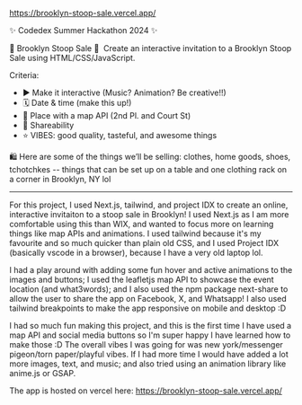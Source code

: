 https://brooklyn-stoop-sale.vercel.app/

✨ Codedex Summer Hackathon 2024 ✨

💌 Brooklyn Stoop Sale 💌 
Create an interactive invitation to a Brooklyn Stoop Sale using HTML/CSS/JavaScript.

Criteria:

- ▶️ Make it interactive (Music? Animation? Be creative!!)
- 🗓️ Date & time (make this up!)
- 📍 Place with a map API (2nd Pl. and Court St)
- 🔗 Shareability
- ⭐️ VIBES: good quality, tasteful, and awesome things

🛍️ Here are some of the things we’ll be selling: clothes, home goods, shoes, tchotchkes -- things that can be set up on a table and one clothing rack on a corner in Brooklyn, NY lol

---

For this project, I used Next.js, tailwind, and project IDX to create an online, interactive invitaiton to a stoop sale in Brooklyn! I used Next.js as I am more comfortable using this than WIX, and wanted to focus more on learning things like map APIs and animations. I used tailwind because it's my favourite and so much quicker than plain old CSS, and I used Project IDX (basically vscode in a browser), because I have a very old laptop lol.

I had a play around with adding some fun hover and active animations to the images and buttons; I used the leafletjs map API to showcase the event location (and what3words); and I also used the npm package next-share to allow the user to share the app on Facebook, X, and Whatsapp! I also used tailwind breakpoints to make the app responsive on mobile and desktop :D

I had so much fun making this project, and this is the first time I have used a map API and social media buttons so I'm super happy I have learned how to make those :D The overall vibes I was going for was new york/messenger pigeon/torn paper/playful vibes. If I had more time I would have added a lot more images, text, and music; and also tried using an animation library like anime.js or GSAP.

The app is hosted on vercel here: https://brooklyn-stoop-sale.vercel.app/
